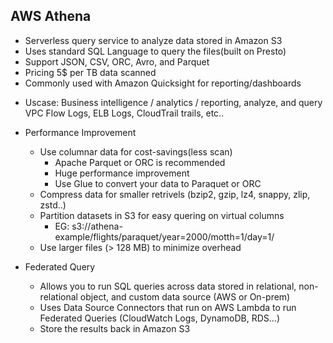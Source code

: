 ## AWS Athena

- Serverless query service to analyze data stored in Amazon S3
- Uses standard SQL Language to query the files(built on Presto)
- Support JSON, CSV, ORC, Avro, and Parquet
- Pricing 5$ per TB data scanned
- Commonly used with Amazon Quicksight for reporting/dashboards

* Uscase: Business intelligence / analytics / reporting, analyze, and query VPC Flow Logs, ELB Logs, CloudTrail trails, etc..

- Performance Improvement
    * Use columnar data for cost-savings(less scan)
        * Apache Parquet or ORC is recommended
        * Huge performance improvement
        * Use Glue to convert your data to Paraquet or ORC
    * Compress data for smaller retrivels (bzip2, gzip, lz4, snappy, zlip, zstd..)
    * Partition datasets in S3 for easy quering on virtual columns 
        - EG: s3://athena-example/flights/paraquet/year=2000/motth=1/day=1/
    * Use larger files (> 128 MB) to minimize overhead

- Federated Query
    * Allows you to run SQL queries across data stored in relational, non-relational object, and custom data source (AWS or On-prem)
    * Uses Data Source Connectors that run on AWS Lambda to run Federated Queries (CloudWatch Logs, DynamoDB, RDS...)
    * Store the results back in Amazon S3